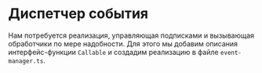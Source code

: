 # Диспетчер события

Нам потребуется реализация, управляющая подписками и вызывающая обработчики по мере надобности. Для этого мы добавим описания интерфейс-функции `Callable` и создадим реализацию в файле `event-manager.ts`.
